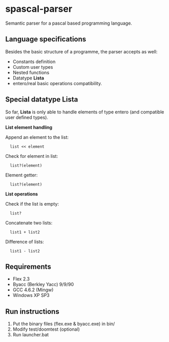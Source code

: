 spascal-parser
==============

Semantic parser for a pascal based programming language. 

Language specifications
-----------------------

Besides the basic structure of a programme, the parser accepts as well: 

- Constants definition
- Custom user types 
- Nested functions
- Datatype **Lista**
- entero/real basic operations compatibility. 

Special datatype Lista
----------------------

So far, **Lista** is only able to handle elements of type entero (and compatible user defined types).

**List element handling**

  Append an element to the list:

      list << element

  Check for element in list:

      list?(element)
    
  Element getter:

      list?(element)
    

**List operations**

  Check if the list is empty:

      list?
    
  Concatenate two lists:

      list1 + list2
    
  Difference of lists:

      list1 - list2
    
Requirements
------------

- Flex 2.3
- Byacc (Berkley Yacc) 9/9/90
- GCC 4.6.2 (Mingw)
- Windows XP SP3

Run instructions
----------------

 1.  Put the binary files (flex.exe & byacc.exe) in bin/
 2.  Modify test/doomtest (optional)
 3.  Run launcher.bat

